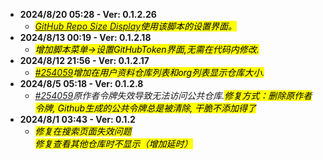 - **2024/8/20 05:28 - Ver: 0.1.2.26**
  - *<mark>[GitHub Repo Size Display](https://greasyfork.org/zh-CN/scripts/503821)使用该脚本的设置界面。</mark>*
- **2024/8/13 00:19 - Ver: 0.1.2.18**
  - *<mark>增加脚本菜单→设置GitHubToken界面,无需在代码内修改.</mark>*
- **2024/8/12 21:56 - Ver: 0.1.2.17**
  - *<mark>[#254059](https://greasyfork.org/zh-CN/scripts/502291/discussions/254059)增加在用户资料仓库列表和org列表显示仓库大小.</mark>*
- **2024/8/5 05:18 - Ver: 0.1.2.8**
  - *[#254059](https://greasyfork.org/zh-CN/scripts/502291/discussions/254059)原作者令牌失效导致无法访问公共仓库.<mark>修复方式：删除原作者令牌, Github生成的公共令牌总是被清除, 干脆不添加得了</mark>*
- **2024/8/1 03:43 - Ver: 0.1.2**
  - *<mark>修复在搜索页面失效问题<br>修复查看其他仓库时不显示（增加延时）</mark>*
